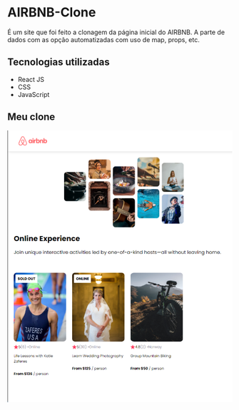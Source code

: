 # AIRBNB-Clone
É um site que foi feito a clonagem da página inicial do AIRBNB. A parte de dados com as opção automatizadas com uso de map, props, etc.


## Tecnologias utilizadas
- React JS
- CSS
- JavaScript

## Meu clone
<img src="./public/readme.PNG">